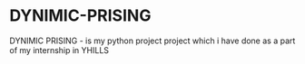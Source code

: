 # DYNIMIC-PRISING
DYNIMIC PRISING - is my python project project which i have done as a part of my internship in YHILLS
